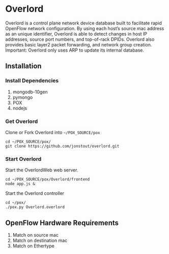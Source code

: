 # Overlord
Overlord is a control plane network device database built to facilitate rapid OpenFlow network configuration. By using each host’s source mac address as an unique identifier, Overlord is able to detect changes in host IP addresses, source port numbers, and top-of-rack DPIDs. Overlord also provides basic layer2 packet forwarding, and network group creation.
Important: Overlord only uses ARP to update its internal database.

## Installation

### Install Dependencies
1. mongodb-10gen
2. pymongo
3. POX
4. nodejs

### Get Overlord
Clone or Fork Overlord into `~/POX_SOURCE/pox`
```
cd ~/POX_SOURCE/pox/
git clone https://github.com/jonstout/overlord.git
```

### Start Overlord
Start the OverlordWeb web server.
```
cd ~/POX_SOURCE/pox/Overlord/frontend
node app.js &
```

Start the Overlord controller
```
cd ~/pox/
./pox.py Overlord.overlord
```

## OpenFlow Hardware Requirements
1. Match on source mac
2. Match on destination mac
4. Match on Ethertype
